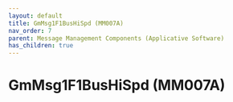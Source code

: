 ```yaml
---
layout: default
title: GmMsg1F1BusHiSpd (MM007A)
nav_order: 7
parent: Message Management Components (Applicative Software)
has_children: true
---
```

# GmMsg1F1BusHiSpd (MM007A)
